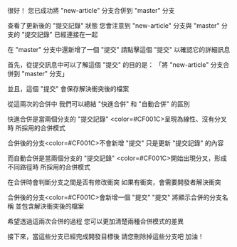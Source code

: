 很好！
您已成功將 "new-article" 分支合併到 "master" 分支

查看了更新後的 "提交記錄" 狀態
您會注意到 "new-article" 分支與 "master" 分支的
"提交記錄" 已經連接在一起

在 "master" 分支中還新增了一個 "提交"
請點擊這個 "提交" 以確認它的詳細訊息

首先，從提交訊息中可以了解這個 "提交" 的目的是：
「將 "new-article" 分支合併到 "master" 分支」

並且，這個 "提交" 會保存解決衝突後的檔案

從這兩次的合併中
我們可以總結 "快進合併" 和 "自動合併" 的區別

快進合併是當兩個分支的 "提交記錄"
<color=#CF001C>呈現為線性、沒有分叉時</color>
所採用的合併模式

合併後的分支<color=#CF001C>不會新增 "提交"</color>
只是更新 "提交記錄" 的內容

而自動合併是當兩個分支的 "提交記錄" 
<color=#CF001C>開始出現分叉，形成不同路徑時</color>
所採用的合併模式

在合併時會判斷分支之間是否有修改衝突
如果有衝突，會需要開發者解決衝突

合併後的分支<color=#CF001C>會新增一個 "提交"</color>
"提交" 將顯示合併的分支名稱
並包含解決衝突後的檔案

希望透過這兩次合併的過程
您可以更加清楚兩種合併模式的差異

接下來，當這些分支已經完成開發目標後
請您刪除掉這些分支吧
加油！

